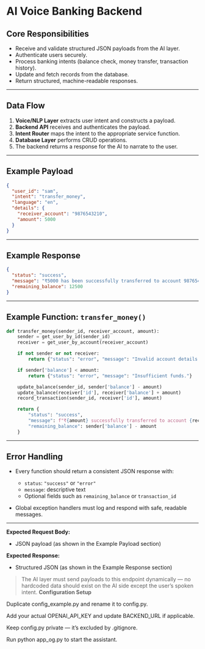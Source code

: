 
# AI Voice Banking Backend

## Core Responsibilities
- Receive and validate structured JSON payloads from the AI layer.
- Authenticate users securely.
- Process banking intents (balance check, money transfer, transaction history).
- Update and fetch records from the database.
- Return structured, machine-readable responses.

---

## Data Flow

1. **Voice/NLP Layer** extracts user intent and constructs a payload.
2. **Backend API** receives and authenticates the payload.
3. **Intent Router** maps the intent to the appropriate service function.
4. **Database Layer** performs CRUD operations.
5. The backend returns a response for the AI to narrate to the user.

---

## Example Payload

```json
{
  "user_id": "sam",
  "intent": "transfer_money",
  "language": "en",
  "details": {
    "receiver_account": "9876543210",
    "amount": 5000
  }
}
````

---

## Example Response

```json
{
  "status": "success",
  "message": "₹5000 has been successfully transferred to account 9876543210.",
  "remaining_balance": 12500
}
```

---



## Example Function: `transfer_money()`

```python
def transfer_money(sender_id, receiver_account, amount):
    sender = get_user_by_id(sender_id)
    receiver = get_user_by_account(receiver_account)

    if not sender or not receiver:
        return {"status": "error", "message": "Invalid account details."}

    if sender['balance'] < amount:
        return {"status": "error", "message": "Insufficient funds."}

    update_balance(sender_id, sender['balance'] - amount)
    update_balance(receiver['id'], receiver['balance'] + amount)
    record_transaction(sender_id, receiver['id'], amount)

    return {
        "status": "success",
        "message": f"₹{amount} successfully transferred to account {receiver_account}.",
        "remaining_balance": sender['balance'] - amount
    }
```

---

## Error Handling

* Every function should return a consistent JSON response with:

  * `status`: `"success"` or `"error"`
  * `message`: descriptive text
  * Optional fields such as `remaining_balance` or `transaction_id`

* Global exception handlers must log and respond with safe, readable messages.

---


**Expected Request Body:**
- JSON payload (as shown in the Example Payload section)

**Expected Response:**
- Structured JSON (as shown in the Example Response section)

> The AI layer must send payloads to this endpoint dynamically — no hardcoded data should exist on the AI side except the user’s spoken intent.
**Configuration Setup**

Duplicate config_example.py and rename it to config.py.

Add your actual OPENAI_API_KEY and update BACKEND_URL if applicable.

Keep config.py private — it’s excluded by .gitignore.

Run python app_og.py to start the assistant.
